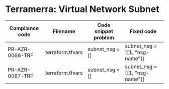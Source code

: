 # Terramerra: Virtual Network Subnet

Compliance code | Filename       | Code snippet problem | Fixed code
----------------|----------------|----------------------|---------------------------------
PR-AZR-0066-TRF |terraform.tfvars|subnet_nsg = []       |subnet_nsg = [[1, "nsg-name"]]
PR-AZR-0067-TRF |terraform.tfvars|subnet_nsg = []       |subnet_nsg = [[1, "nsg-name"]]
